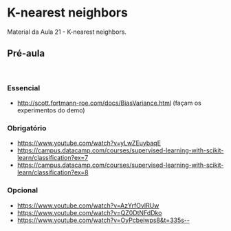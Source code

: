 # K-nearest neighbors
Material da Aula 21 - K-nearest neighbors.
​
## Pré-aula
​
### Essencial
- http://scott.fortmann-roe.com/docs/BiasVariance.html (façam os experimentos do demo)

### Obrigatório

- https://www.youtube.com/watch?v=yLwZEuybaqE
- https://campus.datacamp.com/courses/supervised-learning-with-scikit-learn/classification?ex=7
- https://campus.datacamp.com/courses/supervised-learning-with-scikit-learn/classification?ex=8

### Opcional

- https://www.youtube.com/watch?v=AzYrfOvlRUw
- https://www.youtube.com/watch?v=QZ0DtNFdDko
- https://www.youtube.com/watch?v=OyPcbeiwps8&t=335s-- 